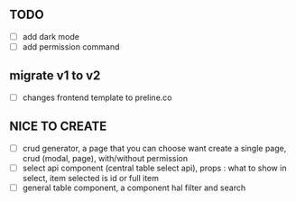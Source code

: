 ## TODO

-   [ ] add dark mode
-   [ ] add permission command

## migrate v1 to v2 
-   [ ] changes frontend template to preline.co

## NICE TO CREATE 
-   [ ] crud generator, a page that you can choose want create a single page, crud (modal, page), with/without permission 
-   [ ] select api component (central table select api), props : what to show in select, item selected is id or full item
-   [ ] general table component, a component hal filter and search 